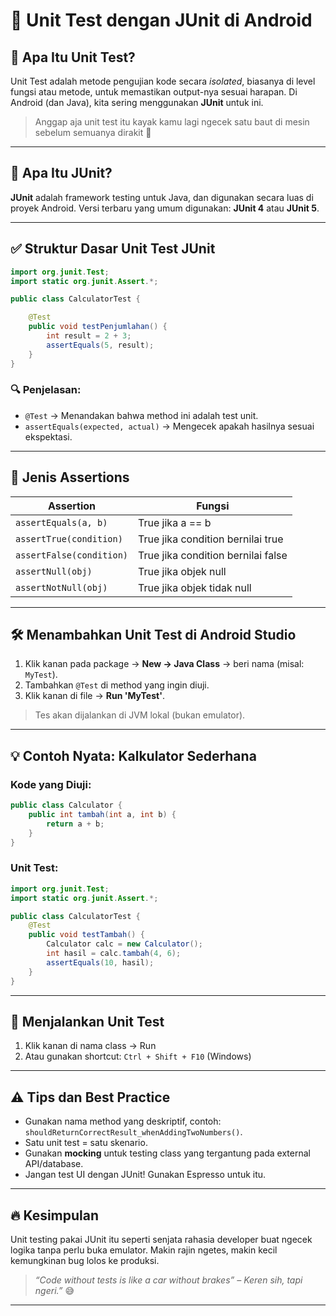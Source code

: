# 🧪 Unit Test dengan JUnit di Android

## 📌 Apa Itu Unit Test?

Unit Test adalah metode pengujian kode secara _isolated_, biasanya di level fungsi atau metode, untuk memastikan output-nya sesuai harapan. Di Android (dan Java), kita sering menggunakan **JUnit** untuk ini.

> Anggap aja unit test itu kayak kamu lagi ngecek satu baut di mesin sebelum semuanya dirakit 🚀

---

## 🧠 Apa Itu JUnit?

**JUnit** adalah framework testing untuk Java, dan digunakan secara luas di proyek Android. Versi terbaru yang umum digunakan: **JUnit 4** atau **JUnit 5**.

---

## ✅ Struktur Dasar Unit Test JUnit

```java
import org.junit.Test;
import static org.junit.Assert.*;

public class CalculatorTest {

    @Test
    public void testPenjumlahan() {
        int result = 2 + 3;
        assertEquals(5, result);
    }
}
```

### 🔍 Penjelasan:

- `@Test` → Menandakan bahwa method ini adalah test unit.
- `assertEquals(expected, actual)` → Mengecek apakah hasilnya sesuai ekspektasi.

---

## 🧪 Jenis Assertions

| Assertion | Fungsi |
|----------|--------|
| `assertEquals(a, b)` | True jika a == b |
| `assertTrue(condition)` | True jika condition bernilai true |
| `assertFalse(condition)` | True jika condition bernilai false |
| `assertNull(obj)` | True jika objek null |
| `assertNotNull(obj)` | True jika objek tidak null |

---

## 🛠️ Menambahkan Unit Test di Android Studio

1. Klik kanan pada package → **New → Java Class** → beri nama (misal: `MyTest`).
2. Tambahkan `@Test` di method yang ingin diuji.
3. Klik kanan di file → **Run 'MyTest'**.

> Tes akan dijalankan di JVM lokal (bukan emulator).

---

## 💡 Contoh Nyata: Kalkulator Sederhana

### Kode yang Diuji:

```java
public class Calculator {
    public int tambah(int a, int b) {
        return a + b;
    }
}
```

### Unit Test:

```java
import org.junit.Test;
import static org.junit.Assert.*;

public class CalculatorTest {
    @Test
    public void testTambah() {
        Calculator calc = new Calculator();
        int hasil = calc.tambah(4, 6);
        assertEquals(10, hasil);
    }
}
```

---

## 🔄 Menjalankan Unit Test

1. Klik kanan di nama class → Run
2. Atau gunakan shortcut: `Ctrl + Shift + F10` (Windows)

---

## ⚠️ Tips dan Best Practice

- Gunakan nama method yang deskriptif, contoh: `shouldReturnCorrectResult_whenAddingTwoNumbers()`.
- Satu unit test = satu skenario.
- Gunakan **mocking** untuk testing class yang tergantung pada external API/database.
- Jangan test UI dengan JUnit! Gunakan Espresso untuk itu.

---

## 🔥 Kesimpulan

Unit testing pakai JUnit itu seperti senjata rahasia developer buat ngecek logika tanpa perlu buka emulator. Makin rajin ngetes, makin kecil kemungkinan bug lolos ke produksi.

> _“Code without tests is like a car without brakes” – Keren sih, tapi ngeri.”_ 😅

---